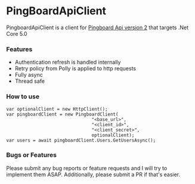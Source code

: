 ﻿# PingBoardApiClient

PingboardApiClient is a client for [Pingboard Api version 2](https://pingboard.docs.apiary.io/) that targets .Net Core 5.0

### Features
* Authentication refresh is handled internally
* Retry policy from Polly is applied to http requests
* Fully async
* Thread safe
### How to use
```
var optionalClient = new HttpClient();
var pingboardClient = new PingboardClient(
                                "<base_url>", 
                                "<client_id>", 
                                "<client_secret>", 
                                optionalClient);
var users = await pingboardClient.Users.GetUsersAsync();
```
### Bugs or Features
Please submit any bug reports or feature requests and I will try to implement them ASAP. Additionally, please submit a PR if that's easier.